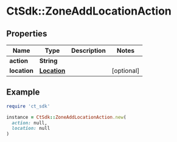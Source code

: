# CtSdk::ZoneAddLocationAction

## Properties

| Name | Type | Description | Notes |
| ---- | ---- | ----------- | ----- |
| **action** | **String** |  |  |
| **location** | [**Location**](Location.md) |  | [optional] |

## Example

```ruby
require 'ct_sdk'

instance = CtSdk::ZoneAddLocationAction.new(
  action: null,
  location: null
)
```

